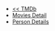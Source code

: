 - [<< TMDb](/TMDb/README.md)
- [Movies Detail](/TMDb/API/movie_details.md)
- [Person Details](/TMDb/API/person_details.md)
